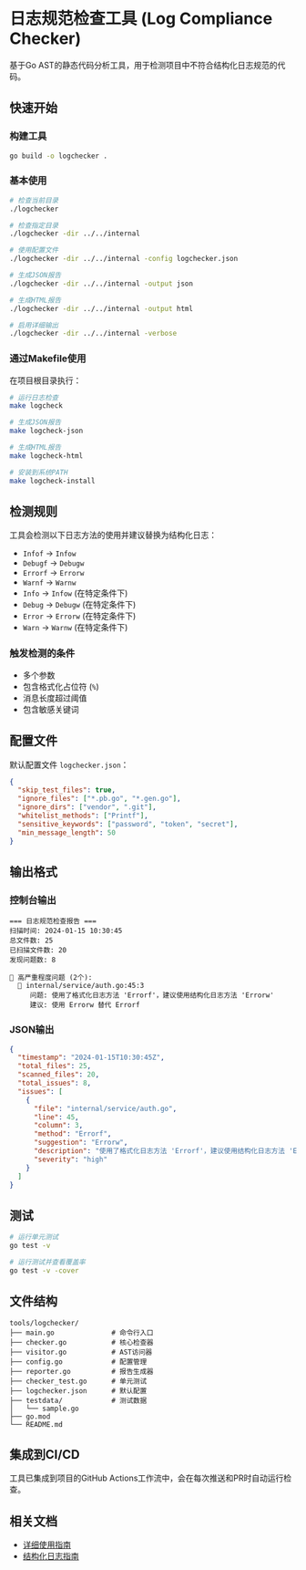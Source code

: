 # 日志规范检查工具 (Log Compliance Checker)

基于Go AST的静态代码分析工具，用于检测项目中不符合结构化日志规范的代码。

## 快速开始

### 构建工具

```bash
go build -o logchecker .
```

### 基本使用

```bash
# 检查当前目录
./logchecker

# 检查指定目录
./logchecker -dir ../../internal

# 使用配置文件
./logchecker -dir ../../internal -config logchecker.json

# 生成JSON报告
./logchecker -dir ../../internal -output json

# 生成HTML报告
./logchecker -dir ../../internal -output html

# 启用详细输出
./logchecker -dir ../../internal -verbose
```

### 通过Makefile使用

在项目根目录执行：

```bash
# 运行日志检查
make logcheck

# 生成JSON报告
make logcheck-json

# 生成HTML报告
make logcheck-html

# 安装到系统PATH
make logcheck-install
```

## 检测规则

工具会检测以下日志方法的使用并建议替换为结构化日志：

- `Infof` → `Infow`
- `Debugf` → `Debugw`
- `Errorf` → `Errorw`
- `Warnf` → `Warnw`
- `Info` → `Infow` (在特定条件下)
- `Debug` → `Debugw` (在特定条件下)
- `Error` → `Errorw` (在特定条件下)
- `Warn` → `Warnw` (在特定条件下)

### 触发检测的条件

- 多个参数
- 包含格式化占位符 (`%`)
- 消息长度超过阈值
- 包含敏感关键词

## 配置文件

默认配置文件 `logchecker.json`：

```json
{
  "skip_test_files": true,
  "ignore_files": ["*.pb.go", "*.gen.go"],
  "ignore_dirs": ["vendor", ".git"],
  "whitelist_methods": ["Printf"],
  "sensitive_keywords": ["password", "token", "secret"],
  "min_message_length": 50
}
```

## 输出格式

### 控制台输出

```
=== 日志规范检查报告 ===
扫描时间: 2024-01-15 10:30:45
总文件数: 25
已扫描文件数: 20
发现问题数: 8

🔴 高严重程度问题 (2个):
  📁 internal/service/auth.go:45:3
     问题: 使用了格式化日志方法 'Errorf'，建议使用结构化日志方法 'Errorw'
     建议: 使用 Errorw 替代 Errorf
```

### JSON输出

```json
{
  "timestamp": "2024-01-15T10:30:45Z",
  "total_files": 25,
  "scanned_files": 20,
  "total_issues": 8,
  "issues": [
    {
      "file": "internal/service/auth.go",
      "line": 45,
      "column": 3,
      "method": "Errorf",
      "suggestion": "Errorw",
      "description": "使用了格式化日志方法 'Errorf'，建议使用结构化日志方法 'Errorw'",
      "severity": "high"
    }
  ]
}
```

## 测试

```bash
# 运行单元测试
go test -v

# 运行测试并查看覆盖率
go test -v -cover
```

## 文件结构

```
tools/logchecker/
├── main.go              # 命令行入口
├── checker.go           # 核心检查器
├── visitor.go           # AST访问器
├── config.go            # 配置管理
├── reporter.go          # 报告生成器
├── checker_test.go      # 单元测试
├── logchecker.json      # 默认配置
├── testdata/            # 测试数据
│   └── sample.go
├── go.mod
└── README.md
```

## 集成到CI/CD

工具已集成到项目的GitHub Actions工作流中，会在每次推送和PR时自动运行检查。

## 相关文档

- [详细使用指南](../../docs/log-compliance-checker.md)
- [结构化日志指南](../../docs/structured-logging-guide.md)